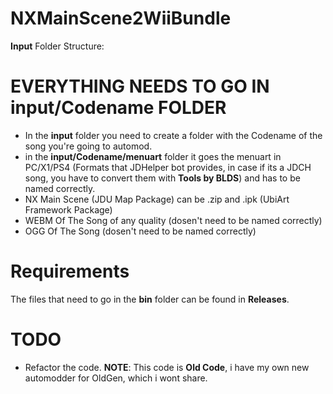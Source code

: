 # NXMainScene2WiiBundle
**Input** Folder Structure:
# EVERYTHING NEEDS TO GO IN **input/Codename** FOLDER
- In the **input** folder you need to create a folder with the Codename of the song you're going to automod.
- in the **input/Codename/menuart** folder it goes the menuart in PC/X1/PS4 (Formats that JDHelper bot provides, in case if its a JDCH song, you have to convert them with **Tools by BLDS**) and has to be named correctly.
- NX Main Scene (JDU Map Package) can be .zip and .ipk (UbiArt Framework Package)
- WEBM Of The Song of any quality (dosen't need to be named correctly)
- OGG Of The Song (dosen't need to be named correctly)

# Requirements
The files that need to go in the **bin** folder can be found in **Releases**.

# TODO
- Refactor the code. **NOTE**: This code is **Old Code**, i have my own new automodder for OldGen, which i wont share.

